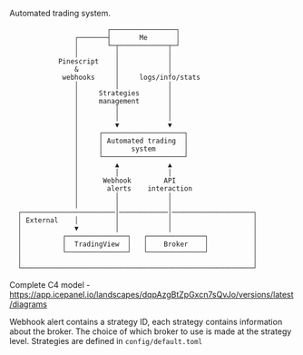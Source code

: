 Automated trading system.
        
                            ┌────────────────┐
                    ┌───────┤       Me       │
                    │       └─┬────────────┬─┘
                    │         │            │
                Pinescript    │            │
                    &         │            │
                 webhooks     │     logs/info/stats
                    │         │            │
                    │     Strategies       │
                    │     management       │
                    │         │            │
                    │         │            │
                    │         ▼            ▼
                    │     ┌────────────────────┐
                    │     │ Automated trading  │
                    │     │       system       │
                    │     └────────────────────┘
                    │         ▲            ▲
                    │         │            │
                    │      Webhook        API
                    │       alerts    interaction
                    │         │            │
                    │         │            │
      ┌───────────────────────│────────────│────────────────────┐
      │ External    │         │            │                    │
      │             ▼         │            │                    │
      │          ┌───────────────┐   ┌──────────────┐           │
      │          │  TradingView  │   │    Broker    │           │
      │          └───────────────┘   └──────────────┘           │
      │                                                         │
      └─────────────────────────────────────────────────────────┘
Complete C4 model - https://app.icepanel.io/landscapes/dqpAzgBtZpGxcn7sQvJo/versions/latest/diagrams
        
Webhook alert contains a strategy ID, each strategy contains information about the broker.
The choice of which broker to use is made at the strategy level.
Strategies are defined in `config/default.toml`
